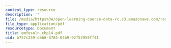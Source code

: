 ```yaml
---
content_type: resource
description: ''
file: /media/https%3A/open-learning-course-data-rc.s3.amazonaws.com/res-6-001-electromagnetic-fields-and-energy-spring-2008/b757c259deb8878404b992f52959ff41_emfesoln_chp14.pdf
file_type: application/pdf
resourcetype: Document
title: emfesoln_chp14.pdf
uid: b757c259-deb8-8784-04b9-92f52959ff41
---
```

